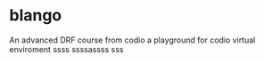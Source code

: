 # blango
An advanced DRF course from codio a playground for codio virtual enviroment
ssss
ssssassss
sss